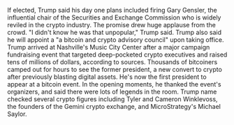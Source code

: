 If elected, Trump said his day one plans included firing Gary Gensler, the influential chair of the Securities and Exchange Commission who is widely reviled in the crypto industry. The promise drew huge applause from the crowd. "I didn't know he was that unpopular," Trump said. Trump also said he will appoint a "a bitcoin and crypto advisory council" upon taking office.
Trump arrived at Nashville's Music City Center after a major campaign fundraising event that targeted deep-pocketed crypto executives and raised tens of millions of dollars, according to sources. Thousands of bitcoiners camped out for hours to see the former president, a new convert to crypto after previously blasting digital assets. He's now the first president to appear at a bitcoin event.
In the opening moments, he thanked the event's organizers, and said there were lots of legends in the room. Trump name checked several crypto figures including Tyler and Cameron Winklevoss, the founders of the Gemini crypto exchange, and MicroStrategy's Michael Saylor.
